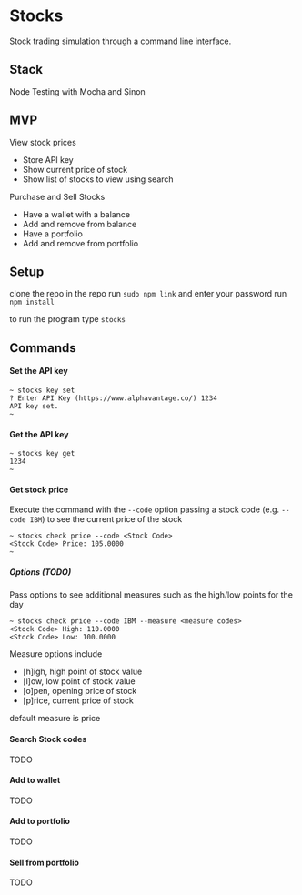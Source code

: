 # Stocks

Stock trading simulation through a command line interface.

## Stack

Node
Testing with Mocha and Sinon

## MVP

View stock prices
-   Store API key
-   Show current price of stock
-   Show list of stocks to view using search

Purchase and Sell Stocks
-   Have a wallet with a balance
-   Add and remove from balance
-   Have a portfolio
-   Add and remove from portfolio

## Setup

clone the repo 
in the repo run `sudo npm link` and enter your password
run `npm install`

to run the program type `stocks`

## Commands

#### Set the API key

```shell
~ stocks key set
? Enter API Key (https://www.alphavantage.co/) 1234
API key set.
~
```

#### Get the API key

```shell
~ stocks key get
1234
~
```

#### Get stock price

Execute the command with the `--code` option passing a stock code (e.g. `--code IBM`) to see the current price of the stock

```shell
~ stocks check price --code <Stock Code>
<Stock Code> Price: 105.0000
~
```
##### Options (TODO)

Pass options to see additional measures such as the high/low points for the day

```shell
~ stocks check price --code IBM --measure <measure codes>
<Stock Code> High: 110.0000
<Stock Code> Low: 100.0000
```

Measure options include
-   [h]igh, high point of stock value 
-   [l]ow, low point of stock value
-   [o]pen, opening price of stock
-   [p]rice, current price of stock

default measure is price

#### Search Stock codes

TODO

#### Add to wallet

TODO

#### Add to portfolio

TODO

#### Sell from portfolio

TODO

